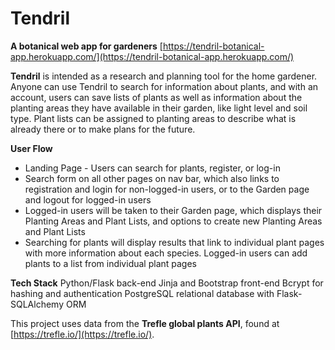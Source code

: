 # Tendril
**A botanical web app for gardeners**
[https://tendril-botanical-app.herokuapp.com/](https://tendril-botanical-app.herokuapp.com/)

**Tendril** is intended as a research and planning tool for the home gardener. Anyone can use Tendril to search for information about plants, and with an account, users can save lists of plants as well as information about the planting areas they have available in their garden, like light level and soil type. Plant lists can be assigned to planting areas to describe what is already there or to make plans for the future.

**User Flow**
- Landing Page - Users can search for plants, register, or log-in
- Search form on all other pages on nav bar, which also links to registration and login for non-logged-in users, or to the Garden page and logout for logged-in users
- Logged-in users will be taken to their Garden page, which displays their Planting Areas and Plant Lists, and options to create new Planting Areas and Plant Lists
- Searching for plants will display results that link to individual plant pages with more information about each species. Logged-in users can add plants to a list from individual plant pages

**Tech Stack**
Python/Flask back-end
Jinja and Bootstrap front-end
Bcrypt for hashing and authentication
PostgreSQL relational database with Flask-SQLAlchemy ORM

This project uses data from the **Trefle global plants API**, found at [https://trefle.io/](https://trefle.io/).
